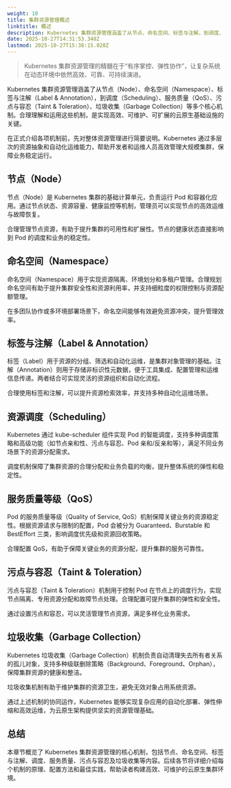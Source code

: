 ```yaml
---
weight: 10
title: 集群资源管理概述
linktitle: 概述
description: Kubernetes 集群资源管理涵盖了从节点、命名空间、标签与注解，到调度、服务质量、污点与容忍、垃圾收集等多个核心机制。合理理解和运用这些机制，是实现高效、可维护、可扩展的云原生基础设施的关键。
date: 2025-10-27T14:31:53.348Z
lastmod: 2025-10-27T15:38:15.028Z
---
```


> Kubernetes 集群资源管理的精髓在于“有序掌控、弹性协作”，让复杂系统在动态环境中依然高效、可靠、可持续演进。

Kubernetes 集群资源管理涵盖了从节点（Node）、命名空间（Namespace）、标签与注解（Label & Annotation），到调度（Scheduling）、服务质量（QoS）、污点与容忍（Taint & Toleration）、垃圾收集（Garbage Collection）等多个核心机制。合理理解和运用这些机制，是实现高效、可维护、可扩展的云原生基础设施的关键。

在正式介绍各项机制前，先对整体资源管理进行简要说明。Kubernetes 通过多层次的资源抽象和自动化运维能力，帮助开发者和运维人员高效管理大规模集群，保障业务稳定运行。

## 节点（Node）

节点（Node）是 Kubernetes 集群的基础计算单元，负责运行 Pod 和容器化应用。通过节点状态、资源容量、健康监控等机制，管理员可以实现节点的高效运维与故障恢复。

合理管理节点资源，有助于提升集群的可用性和扩展性。节点的健康状态直接影响到 Pod 的调度和业务的稳定性。

## 命名空间（Namespace）

命名空间（Namespace）用于实现资源隔离、环境划分和多租户管理。合理规划命名空间有助于提升集群安全性和资源利用率，并支持细粒度的权限控制与资源配额管理。

在多团队协作或多环境部署场景下，命名空间能够有效避免资源冲突，提升管理效率。

## 标签与注解（Label & Annotation）

标签（Label）用于资源的分组、筛选和自动化运维，是集群对象管理的基础。注解（Annotation）则用于存储非标识性元数据，便于工具集成、配置管理和运维信息传递。两者结合可实现灵活的资源组织和自动化流程。

合理使用标签和注解，可以提升资源检索效率，并支持多种自动化运维场景。

## 资源调度（Scheduling）

Kubernetes 通过 kube-scheduler 组件实现 Pod 的智能调度，支持多种调度策略和高级功能（如节点亲和性、污点与容忍、Pod 亲和/反亲和等），满足不同业务场景下的资源分配需求。

调度机制保障了集群资源的合理分配和业务负载的均衡，提升整体系统的弹性和稳定性。

## 服务质量等级（QoS）

Pod 的服务质量等级（Quality of Service, QoS）机制保障关键业务的资源稳定性。根据资源请求与限制的配置，Pod 会被分为 Guaranteed、Burstable 和 BestEffort 三类，影响调度优先级和资源回收策略。

合理配置 QoS，有助于保障关键业务的资源分配，提升集群的服务可靠性。

## 污点与容忍（Taint & Toleration）

污点与容忍（Taint & Toleration）机制用于控制 Pod 在节点上的调度行为，实现节点隔离、专用资源分配和故障节点处理。合理配置可提升集群的弹性和安全性。

通过设置污点和容忍，可以灵活管理节点资源，满足多样化业务需求。

## 垃圾收集（Garbage Collection）

Kubernetes 垃圾收集（Garbage Collection）机制负责自动清理失去所有者关系的孤儿对象，支持多种级联删除策略（Background、Foreground、Orphan），保障集群资源的健康和整洁。

垃圾收集机制有助于维护集群的资源卫生，避免无效对象占用系统资源。

通过上述机制的协同运作，Kubernetes 能够实现复杂应用的自动化部署、弹性伸缩和高效运维，为云原生架构提供坚实的资源管理基础。

## 总结

本章节概览了 Kubernetes 集群资源管理的核心机制，包括节点、命名空间、标签与注解、调度、服务质量、污点与容忍及垃圾收集等内容。后续各节将详细介绍每个机制的原理、配置方法和最佳实践，帮助读者构建高效、可维护的云原生集群环境。
